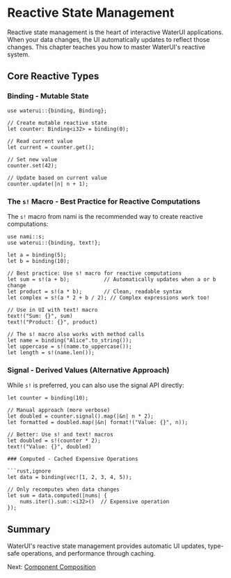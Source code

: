 # Reactive State Management

Reactive state management is the heart of interactive WaterUI applications. When your data changes, the UI automatically updates to reflect those changes. This chapter teaches you how to master WaterUI's reactive system.

## Core Reactive Types

### Binding - Mutable State

```rust,ignore
use waterui::{binding, Binding};

// Create mutable reactive state
let counter: Binding<i32> = binding(0);

// Read current value
let current = counter.get();

// Set new value
counter.set(42);

// Update based on current value
counter.update(|n| n + 1);
```

### The `s!` Macro - Best Practice for Reactive Computations

The `s!` macro from nami is the recommended way to create reactive computations:

```rust,ignore
use nami::s;
use waterui::{binding, text!};

let a = binding(5);
let b = binding(10);

// Best practice: Use s! macro for reactive computations
let sum = s!(a + b);           // Automatically updates when a or b change
let product = s!(a * b);       // Clean, readable syntax
let complex = s!(a * 2 + b / 2); // Complex expressions work too!

// Use in UI with text! macro
text!("Sum: {}", sum)
text!("Product: {}", product)

// The s! macro also works with method calls
let name = binding("Alice".to_string());
let uppercase = s!(name.to_uppercase());
let length = s!(name.len());
```

### Signal - Derived Values (Alternative Approach)

While `s!` is preferred, you can also use the signal API directly:

```rust,ignore
let counter = binding(10);

// Manual approach (more verbose)
let doubled = counter.signal().map(|&n| n * 2);
let formatted = doubled.map(|&n| format!("Value: {}", n));

// Better: Use s! and text! macros
let doubled = s!(counter * 2);
text!("Value: {}", doubled)

### Computed - Cached Expensive Operations

```rust,ignore
let data = binding(vec![1, 2, 3, 4, 5));

// Only recomputes when data changes
let sum = data.computed(|nums| {
    nums.iter().sum::<i32>()  // Expensive operation
});
```

## Summary

WaterUI's reactive state management provides automatic UI updates, type-safe operations, and performance through caching.

Next: [Component Composition](06-composition.md)
